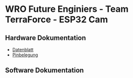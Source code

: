 # WRO Future Enginiers - Team TerraForce - ESP32 Cam

## Hardware Dokumentation
* [Datenblatt](/doc/datasheets/ESP32_Cam_datasheet.pdf)
* [Pinbelegung](/doc/pinouts/ESP32_Cam_pinout.png)

## Software Dokumentation